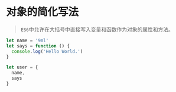 # 对象的简化写法

> `ES6`中允许在大括号中直接写入变量和函数作为对象的属性和方法。

```javascript
let name = '9ml'
let says = function () {
  console.log('Hello World.')
}

let user = {
  name,
  says
}
```
